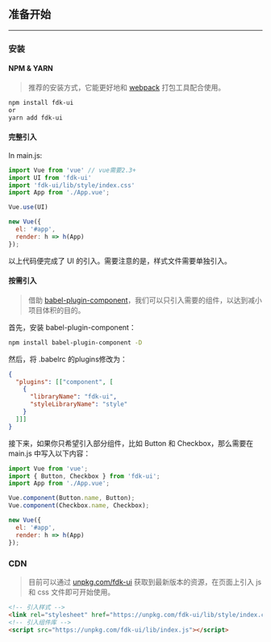 ## 准备开始

---

### 安装

#### NPM & YARN
> 推荐的安装方式，它能更好地和 [webpack](https://webpack.js.org/) 打包工具配合使用。

```bash
npm install fdk-ui
or
yarn add fdk-ui
```

#### 完整引入

In main.js:
```javascript
import Vue from 'vue' // vue需要2.3+
import UI from 'fdk-ui'
import 'fdk-ui/lib/style/index.css'
import App from './App.vue';

Vue.use(UI)

new Vue({
  el: '#app',
  render: h => h(App)
});
```
以上代码便完成了 UI 的引入。需要注意的是，样式文件需要单独引入。

#### 按需引入

> 借助 [babel-plugin-component](https://github.com/QingWei-Li/babel-plugin-component)，我们可以只引入需要的组件，以达到减小项目体积的目的。

首先，安装 babel-plugin-component：

```bash
npm install babel-plugin-component -D
```

然后，将 .babelrc 的plugins修改为：
```json
{
  "plugins": [["component", [
    {
      "libraryName": "fdk-ui",
      "styleLibraryName": "style"
    }
  ]]]
}
```

接下来，如果你只希望引入部分组件，比如 Button 和 Checkbox，那么需要在 main.js 中写入以下内容：

```javascript
import Vue from 'vue';
import { Button, Checkbox } from 'fdk-ui';
import App from './App.vue';

Vue.component(Button.name, Button);
Vue.component(Checkbox.name, Checkbox);

new Vue({
  el: '#app',
  render: h => h(App)
});
```

### CDN
> 目前可以通过 [unpkg.com/fdk-ui](https://unpkg.com/fdk-ui/) 获取到最新版本的资源，在页面上引入 js 和 css 文件即可开始使用。

```html
<!-- 引入样式 -->
<link rel="stylesheet" href="https://unpkg.com/fdk-ui/lib/style/index.css">
<!-- 引入组件库 -->
<script src="https://unpkg.com/fdk-ui/lib/index.js"></script>
```
